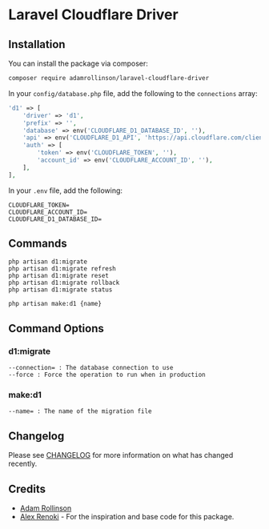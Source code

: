 # Laravel Cloudflare Driver

## Installation

You can install the package via composer:

```bash
composer require adamrollinson/laravel-cloudflare-driver
```

In your `config/database.php` file, add the following to the `connections` array:

```php
'd1' => [
    'driver' => 'd1',
    'prefix' => '',
    'database' => env('CLOUDFLARE_D1_DATABASE_ID', ''),
    'api' => env('CLOUDFLARE_D1_API', 'https://api.cloudflare.com/client/v4'),
    'auth' => [
        'token' => env('CLOUDFLARE_TOKEN', ''),
        'account_id' => env('CLOUDFLARE_ACCOUNT_ID', ''),
    ],
],
````

In your `.env` file, add the following:

```dotenv
CLOUDFLARE_TOKEN=
CLOUDFLARE_ACCOUNT_ID=
CLOUDFLARE_D1_DATABASE_ID=
```

## Commands

```dotenv
php artisan d1:migrate
php artisan d1:migrate refresh
php artisan d1:migrate reset
php artisan d1:migrate rollback
php artisan d1:migrate status

php artisan make:d1 {name}
```

## Command Options

### d1:migrate
```dotenv
--connection= : The database connection to use
--force : Force the operation to run when in production
```

### make:d1
```dotenv
--name= : The name of the migration file
```

## Changelog

Please see [CHANGELOG](CHANGELOG.md) for more information on what has changed recently.

## Credits

- [Adam Rollinson](https://github.com/AdamRollinson)
- [Alex Renoki](https://github.com/renoki-co) - For the inspiration and base code for this package.
